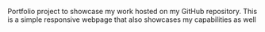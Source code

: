 Portfolio project to showcase my work hosted on my GitHub repository. 
This is a simple responsive webpage that also showcases my capabilities as well
